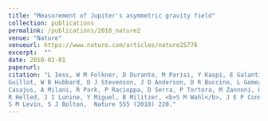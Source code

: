 ```yaml
---
title: "Measurement of Jupiter's asymmetric gravity field"
collection: publications
permalink: /publications/2018_nature2
venue: "Nature"
venueurl: https://www.nature.com/articles/nature25776
excerpt:  ""
date: 2018-02-01
paperurl: 
citation: "L Iess, W M Folkner, D Durante, M Parisi, Y Kaspi, E Galanti, T
Guillot, W B Hubbard, D J Stevenson, J D Anderson, D R Buccino, L Gomez
Casajus, A Milani, R Park, P Racioppa, D Serra, P Tortora, M Zannoni, H Cao,
R Helled, J I Lunine, Y Miguel, B Militzer, <b>S M Wahl</b>, J E P Connerney,
S M Levin, S J Bolton,  Nature 555 (2018) 220."
---
```



